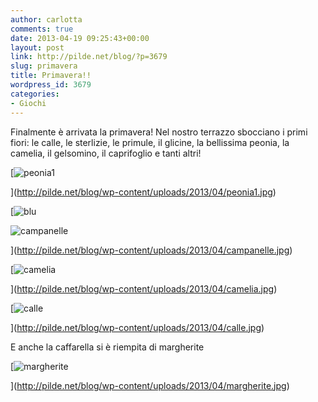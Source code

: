 ```yaml
---
author: carlotta
comments: true
date: 2013-04-19 09:25:43+00:00
layout: post
link: http://pilde.net/blog/?p=3679
slug: primavera
title: Primavera!!
wordpress_id: 3679
categories:
- Giochi
---
```


Finalmente è arrivata la primavera! Nel nostro terrazzo sbocciano i primi fiori: le calle, le sterlizie, le primule, il glicine, la bellissima peonia, la camelia, il gelsomino, il caprifoglio e tanti altri!

[![peonia1](http://pilde.net/blog/wp-content/uploads/2013/04/peonia1.jpg)


](http://pilde.net/blog/wp-content/uploads/2013/04/peonia1.jpg)


[![blu](http://pilde.net/blog/wp-content/uploads/2013/04/blu.jpg)


![campanelle](http://pilde.net/blog/wp-content/uploads/2013/04/campanelle.jpg)


](http://pilde.net/blog/wp-content/uploads/2013/04/campanelle.jpg)




[![camelia](http://pilde.net/blog/wp-content/uploads/2013/04/camelia.jpg)


](http://pilde.net/blog/wp-content/uploads/2013/04/camelia.jpg)


[![calle](http://pilde.net/blog/wp-content/uploads/2013/04/calle.jpg)


](http://pilde.net/blog/wp-content/uploads/2013/04/calle.jpg)


E anche la caffarella si è riempita di margherite

[![margherite](http://pilde.net/blog/wp-content/uploads/2013/04/margherite.jpg)


](http://pilde.net/blog/wp-content/uploads/2013/04/margherite.jpg)





